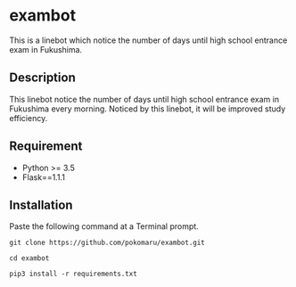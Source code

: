 # exambot
This is a linebot which notice the number of days until high school entrance exam in Fukushima.

## Description
This linebot notice the number of days until high school entrance exam in Fukushima every morning.
Noticed by this linebot, it will be improved study efficiency.

## Requirement
- Python >= 3.5
- Flask==1.1.1

## Installation
Paste the following command at a Terminal prompt.

```
git clone https://github.com/pokomaru/exambot.git

cd exambot

pip3 install -r requirements.txt
```